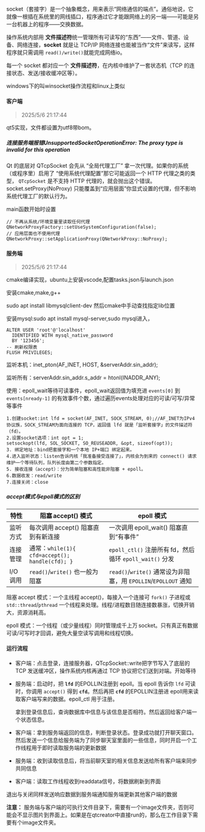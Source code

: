socket（套接字）是一个抽象概念，用来表示“网络通信的端点”。通俗地说，它就像一根插在系统里的网线插口，程序通过它才能跟网络上的另一端——可能是另一台机器上的程序——交换数据。

操作系统内部用 **文件描述符**统一管理所有可读写的“东西”——文件、管道、设备、网络连接，**socket** 就是让 TCP/IP 网络连接也能被当作“文件”来读写，这样程序就只需调用 `read()/write()`就能完成网络io。

每一个 socket 都对应一个 **文件描述符**，在内核中维护了一套状态机（TCP 的连接状态、发送/接收缓冲区等）。

windows下的叫winsocket操作流程和linux上类似

#### 客户端

> 2025/5/6 21:17:44

qt5实现，文件都设置为utf8带bom。

##### 连接服务端报错UnsupportedSocketOperationError: The proxy type is invalid for this operation

Qt 的底层对 QTcpSocket 会先从 “全局代理工厂” 拿一次代理。如果你的系统（或程序里）启用了 “使用系统代理配置”那它可能返回一个 HTTP 代理之类的类型， `QTcpSocket` 是不支持 HTTP 代理的，就会抛出这个错误。socket.setProxy(NoProxy) 只能覆盖到“应用层面”你显式设置的代理，但不影响系统代理工厂的默认行为。

main函数开始时设置

```
// 不再从系统/环境变量里读取任何代理
QNetworkProxyFactory::setUseSystemConfiguration(false);
// 应用层面也不使用代理
QNetworkProxy::setApplicationProxy(QNetworkProxy::NoProxy);
```

#### 服务端

> 2025/5/6 21:17:44

cmake编译实现，ubuntu上安装vscode,配置tasks.json与launch.json

安装cmake,make,g++

sudo apt install libmysqlclient-dev 然后cmake中手动查找指定lib位置

安装mysql:sudo apt install mysql-server,sudo mysql进入，

```
ALTER USER 'root'@'localhost'
  IDENTIFIED WITH mysql_native_password
  BY '123456';
-- 刷新权限表
FLUSH PRIVILEGES;
```

监听本机：inet_pton(AF_INET, HOST, &serverAddr.sin_addr);

监听所有：serverAddr.sin_addr.s_addr = htonl(INADDR_ANY);

使用：epoll_wait等待可读事件，epoll_wait返回值为填充进 `events[0]` 到 `events[nready-1]` 的有效事件个数，通过遍历events处理对应的可读/可写/异常等事件

```
1.创建socket:int lfd = socket(AF_INET, SOCK_STREAM, 0);//AF_INET为IPv4 协议族，SOCK_STREAM为面向连接的 TCP，返回值 lfd 就是「监听套接字」的文件描述符（fd）。
2.设置socket选项：int opt = 1;
setsockopt(lfd, SOL_SOCKET, SO_REUSEADDR, &opt, sizeof(opt));
3. 绑定地址：bind把套接字和一个本地 IP+端口 绑定起来。
4.进入监听状态：listen告诉内核「我准备接受连接了」，内核会为到来的 connect() 请求维护一个等待队列，队列长度由第二个参数指定。
5. 接收连接（accept）：分为简单阻塞和高性能非阻塞 + epoll。
6.数据收发：read/write
7.连接关闭：close
```

##### accept模式与epoll模式的区别

| 特性     | 阻塞 accept() 模式                             | epoll 模式                                                   |
| -------- | ---------------------------------------------- | ------------------------------------------------------------ |
| 监听方式 | 每次调用 accept() 阻塞直到有新连接             | 一次调用 epoll_wait() 阻塞直到“有事件”                       |
| 连接管理 | 通常：`while(1){ cfd=accept(); handle(cfd); }` | `epoll_ctl()` 注册所有 fd，然后循环 `epoll_wait()` 分发      |
| I/O 调用 | `read()`/`write()` 也一般为阻塞                | `read()`/`write()` 通常设为非阻塞，用 `EPOLLIN`/`EPOLLOUT` 通知 |

阻塞 accept 模式：一个主线程 accept()，每接入一个连接可 `fork()` 子进程或 `std::thread`/`pthread` 一个线程来处理。线程/进程数目随连接数暴涨，切换开销大，资源消耗高。

epoll 模式：一个线程（或少量线程）同时管理成千上万 socket。只有真正有数据可读/可写时才回调，避免大量空读写调用和线程切换。

#### 运行流程

* 客户端：点击登录，连接服务器，QTcpSocket::write把字节写入了底层的 TCP 发送缓冲区，操作系统内核再通过 TCP 协议把它们送到对端。开始等待

* 服务端：启动时，把 **`lfd`** 的EPOLLIN注册到 epoll。当 epoll 告诉你 `lfd` 可读时，你调用 `accept()` 得到 **`cfd`**。然后再把 **`cfd`** 的EPOLLIN注册进 epoll用来读取客户端写来的数据。epoll_ctl 用于注册。

  拿到登录信息后，查询数据库中信息与该信息是否相符。然后返回给客户端一个状态信息。

* 客户端：拿到服务端返回的信息，判断登录状态。登录成功就打开聊天窗口。然后发送一个信息给服务端为了同步聊天室里面的一些信息，同时开启一个工作线程用于即时读取服务端的更新数据
* 服务端：收到读取信息后，将当前聊天室的相关信息发送给所有客户端来同步共同信息
* 客户端：读取工作线程收到readdata信号，将数据刷新到界面

退出与关闭同样发送响应数据到服务端通知服务端更新其他客户端的数据

**注意：** 服务端与客户端的可执行文件目录下，需要有一个image文件夹，否则可能会不显示图片到界面上。如果是在qtcreator中直接run的，那么在工作目录下需要有个image文件夹。





